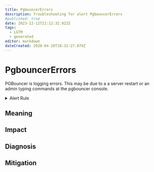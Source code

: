 ```yaml
---
title: PgbouncerErrors
description: Troubleshooting for alert PgbouncerErrors
#published: true
date: 2023-12-12T21:12:32.022Z
tags: 
  - LGTM
  - generated
editor: markdown
dateCreated: 2020-04-10T18:32:27.079Z
---
```


# PgbouncerErrors

PGBouncer is logging errors. This may be due to a a server restart or an admin typing commands at the pgbouncer console.

<details>
  <summary>Alert Rule</summary>

{{% rule "pgbouncer/spreaker-pgbouncer-exporter.yml" "PgbouncerErrors" %}}

{{% comment %}}

```yaml
alert: PgbouncerErrors
expr: increase(pgbouncer_errors_count{errmsg!="server conn crashed?"}[1m]) > 10
for: 0m
labels:
    severity: warning
annotations:
    summary: PGBouncer errors (instance {{ $labels.instance }})
    description: |-
        PGBouncer is logging errors. This may be due to a a server restart or an admin typing commands at the pgbouncer console.
          VALUE = {{ $value }}
          LABELS = {{ $labels }}
    runbook: https://github.com/srerun/prometheus-alerts/blob/main/content/runbooks/spreaker-pgbouncer-exporter/PgbouncerErrors.md

```

{{% /comment %}}

</details>


## Meaning
[//]: # "Short paragraph that explains what the alert means"


## Impact
[//]: # "What could / will happen if the alert is not addressed"



## Diagnosis
[//]: # "Steps to take to identify the cause of the problem"



## Mitigation
[//]: # "The steps necessary to resolve the alert"
